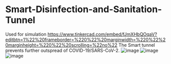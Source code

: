 # Smart-Disinfection-and-Sanitation-Tunnel
Used for simulation
https://www.tinkercad.com/embed/fJmXHbQOqaV?editbtn=1%22%20frameborder=%220%22%20marginwidth=%220%22%20marginheight=%220%22%20scrolling=%22no%22
The Smart tunnel prevents further outspread of COVID-19/SARS-CoV-2.
![image](https://user-images.githubusercontent.com/43131080/127786039-8d945cf0-c661-4e4f-a5a8-b703a0c4d8c8.png)
![image](https://user-images.githubusercontent.com/43131080/127786059-a7dab4f8-de3a-46f9-924e-f27a40d5a0ff.png)
![image](https://user-images.githubusercontent.com/43131080/127786078-b6632d3c-a174-4d38-ac2f-47c00c5ca873.png)
